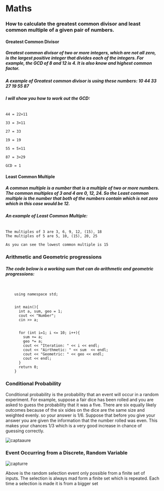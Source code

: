 # Maths
### How to calculate the greatest common divisor and least common multiple of a given pair of numbers.
#### **Greatest Common Divisor**
##### Greatest common divisor of two or more integers, which are not all zero, is the largest positive integer that divides each of the integers. For example, the GCD of 8 and 12 is 4. It is also know and highest common factor. 
##### A example of Greatest common divisor is using these numbers: 10 44 33 27 19 55 87
##### I will show you how to work out the GCD:
```10 = 2×5

44 = 22×11

33 = 3×11

27 = 33

19 = 19

55 = 5×11

87 = 3×29

GCD = 1
```
#### **Least Common Multiple**

##### A common multiple is a number that is a multiple of two or more numbers. The common multiples of 3 and 4 are 0, 12, 24. So the Least common multiple is the number that both of the numbers contain which is not zero which in this case would be 12.

##### An example of Least Common Multiple:

```Numbers: 3 and 5 

The multiples of 3 are 3, 6, 9, 12, (15), 18
The multiples of 5 are 5, 10, (15), 20, 25

As you can see the lowest common multiple is 15
```



### Arithmetic and Geometric progressions
##### The code below is a working sum that can do arithmetic and geometric progressions:
``` #include <iostream>
	

	using namespace std;
	

	int main(){
	  int a, sum, geo = 1;
	  cout << "Number";
	  cin >> a;
	  
	  
	  for (int i=1; i <= 10; i++){
	    sum += a;
	    geo *= a;
	    cout << "Iteration: " << i << endl;
	    cout << "Airthmetic: " << sum  << endl;
	    cout << "Geometric: " << geo << endl;
	    cout << endl;
	  }
	  return 0;
	} 
```

### Conditional Probability 
Conditional probability is the probability that an event will occur in a random experiment. For example, suppose a fair dice has been rolled and you are asked to guess the probability that it was a five. There are six equally likely outcomes because of the six sides on the dice are the same size and weighted evenly. so your answer is 1/6. Suppose that before you give your answer you are given the information that the number rolled was even. This makes your chances 1/3 which is a very good increase in chance of guessing correctly.

![captaaure](https://user-images.githubusercontent.com/31927415/36474138-7c5e555e-16ee-11e8-997e-954836d39d5a.PNG)

### Event Occurring from a Discrete, Random Variable
![capturre](https://user-images.githubusercontent.com/31927415/36476634-5e589bac-16f6-11e8-83ad-c865fdd0e82e.PNG)

Above is the random selection event only possible from a finite set of inputs. The selection is always mad form a finite set which is repeated. Each time a selection is made it is from a bigger set 
